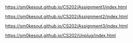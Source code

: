 https://sm0kesout.github.io/CS202/Assignment1/index.html

https://sm0kesout.github.io/CS202/Assignment2/index.html

https://sm0kesout.github.io/CS202/Assignment3/index.html

https://sm0kesout.github.io/CS202/Unplug/index.html

